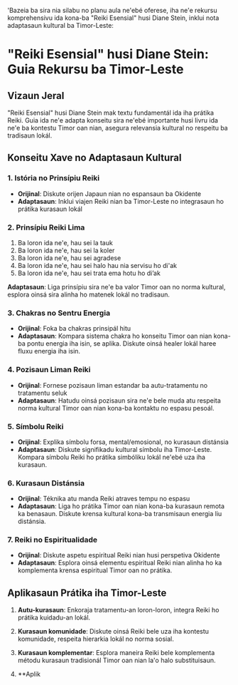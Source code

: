 'Bazeia ba sira nia silabu no planu aula ne'ebé oferese, iha ne'e rekursu komprehensivu ida kona-ba "Reiki Esensial" husi Diane Stein, inklui nota adaptasaun kultural ba Timor-Leste:

# "Reiki Esensial" husi Diane Stein: Guia Rekursu ba Timor-Leste

## Vizaun Jeral

"Reiki Esensial" husi Diane Stein mak textu fundamentál ida iha prátika Reiki. Guia ida ne'e adapta konseitu sira ne'ebé importante husi livru ida ne'e ba kontestu Timor oan nian, asegura relevansia kultural no respeitu ba tradisaun lokál.

## Konseitu Xave no Adaptasaun Kultural

### 1. Istória no Prinsípiu Reiki

- **Orijinal**: Diskute orijen Japaun nian no espansaun ba Okidente
- **Adaptasaun**: Inklui viajen Reiki nian ba Timor-Leste no integrasaun ho prátika kurasaun lokál

### 2. Prinsípiu Reiki Lima

1. Ba loron ida ne'e, hau sei la tauk
2. Ba loron ida ne'e, hau sei la koler
3. Ba loron ida ne'e, hau sei agradese
4. Ba loron ida ne'e, hau sei halo hau nia servisu ho di'ak
5. Ba loron ida ne'e, hau sei trata ema hotu ho di’ak

**Adaptasaun**: Liga prinsípiu sira ne'e ba valor Timor oan no norma kultural, esplora oinsá sira alinha ho matenek lokál no tradisaun.

### 3. Chakras no Sentru Energia

- **Orijinal**: Foka ba chakras prinsipál hitu
- **Adaptasaun**: Kompara sistema chakra ho konseitu Timor oan nian kona-ba pontu energia iha isin, se aplika. Diskute oinsá healer lokál haree fluxu energia iha isin.

### 4. Pozisaun Liman Reiki

- **Orijinal**: Fornese pozisaun liman estandar ba autu-tratamentu no tratamentu seluk
- **Adaptasaun**: Hatudu oinsá pozisaun sira ne'e bele muda atu respeita norma kultural Timor oan nian kona-ba kontaktu no espasu pesoál.

### 5. Símbolu Reiki

- **Orijinal**: Explika símbolu forsa, mental/emosional, no kurasaun distánsia
- **Adaptasaun**: Diskute signifikadu kultural símbolu iha Timor-Leste. Kompara símbolu Reiki ho prátika simbóliku lokál ne'ebé uza iha kurasaun.

### 6. Kurasaun Distánsia

- **Orijinal**: Téknika atu manda Reiki atraves tempu no espasu
- **Adaptasaun**: Liga ho prátika Timor oan nian kona-ba kurasaun remota ka benasaun. Diskute krensa kultural kona-ba transmisaun energia liu distánsia.

### 7. Reiki no Espiritualidade

- **Orijinal**: Diskute aspetu espiritual Reiki nian husi perspetiva Okidente
- **Adaptasaun**: Esplora oinsá elementu espiritual Reiki nian alinha ho ka komplementa krensa espiritual Timor oan no prátika.

## Aplikasaun Prátika iha Timor-Leste

1. **Autu-kurasaun**: Enkoraja tratamentu-an loron-loron, integra Reiki ho prátika kuidadu-an lokál.

2. **Kurasaun komunidade**: Diskute oinsá Reiki bele uza iha kontestu komunidade, respeita hierarkia lokál no norma sosial.

3. **Kurasaun komplementar**: Esplora maneira Reiki bele komplementa métodu kurasaun tradisionál Timor oan nian la'o halo substituisaun.

4. **Aplik